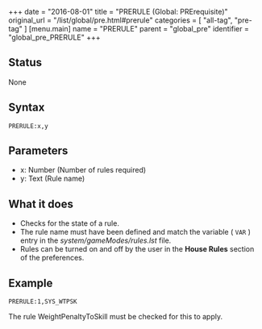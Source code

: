 +++
date = "2016-08-01"
title = "PRERULE (Global: PRErequisite)"
original_url = "/list/global/pre.html#prerule"
categories = [ "all-tag", "pre-tag" ]
[menu.main]
    name = "PRERULE"
    parent = "global_pre"
    identifier = "global_pre_PRERULE"
+++

## Status

None

## Syntax

`PRERULE:x,y`

## Parameters

-   x: Number (Number of rules required)
-   y: Text (Rule name)



What it does
------------

-   Checks for the state of a rule.
-   The rule name must have been defined and match the variable (
    `VAR` ) entry in the *system/gameModes/rules.lst* file.
-   Rules can be turned on and off by the user in the **House Rules**
    section of the preferences.

Example
-------

`PRERULE:1,SYS_WTPSK`

The rule WeightPenaltyToSkill must be checked for this to apply.

